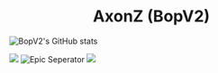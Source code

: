 # <center>AxonZ (BopV2)</center>
![BopV2's GitHub stats](https://github-readme-stats.vercel.app/api?username=bopv2&show_icons=true)

[<img src="https://cdn.discordapp.com/attachments/953315528980725810/1014575117109559336/website.png">](https://axonz.me/)
![Epic Seperator](https://cdn.discordapp.com/attachments/953315528980725810/1014575116467835074/bar.png)
[<img src="https://cdn.discordapp.com/attachments/953315528980725810/1014575116782415953/aboutme.png">](https://me.axonz.me/)

